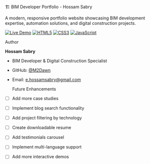  🏗️ BIM Developer Portfolio - Hossam Sabry

A modern, responsive portfolio website showcasing BIM development expertise, automation solutions, and digital construction projects.

[![Live Demo](https://img.shields.io/badge/demo-live-brightgreen)](https://m2dawn.github.io/Portfolio)
[![HTML5](https://img.shields.io/badge/HTML5-E34F26?logo=html5&logoColor=white)](https://developer.mozilla.org/en-US/docs/Web/HTML)
[![CSS3](https://img.shields.io/badge/CSS3-1572B6?logo=css3&logoColor=white)](https://developer.mozilla.org/en-US/docs/Web/CSS)
[![JavaScript](https://img.shields.io/badge/JavaScript-F7DF1E?logo=javascript&logoColor=black)](https://developer.mozilla.org/en-US/docs/Web/JavaScript)


  Author

**Hossam Sabry**
- BIM Developer & Digital Construction Specialist
- GitHub: [@M2Dawn](https://github.com/M2Dawn)
- Email: e.hossamsabry@gmail.com


  Future Enhancements

- [ ] Add more case studies
- [ ] Implement blog search functionality
- [ ] Add project filtering by technology
- [ ] Create downloadable resume
- [ ] Add testimonials carousel
- [ ] Implement multi-language support
- [ ] Add more interactive demos

